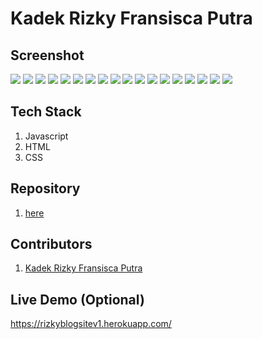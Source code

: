 # Kadek Rizky Fransisca Putra

## Screenshot
![](./ss/1loginAdmin.png)
![](./ss/2loginAdminGagal.png)
![](./ss/3adminpage.png)
![](./ss/4newArticle.png)
![](./ss/5viewArticleAdmin.png)
![](./ss/6editArticle.png)
![](./ss/7contactData.png)
![](./ss/8logout.png)
![](./ss/9sendEmail.png)
![](./ss/10suksesEmail.png)
![](./ss/11terimaEmail.png)
![](./ss/12indexViewer.png)
![](./ss/13indexViewer1.png)
![](./ss/14indexViewer2.png)
![](./ss/15thankyouPage.png)
![](./ss/16bacaArticle.png)
![](./ss/17bacaArticle1.png)
![](./ss/18bacaArticle2.png)

## Tech Stack
1. Javascript
2. HTML
3. CSS

## Repository
1. [here](https://github.com/rizkyfransisca/personal-blog)

## Contributors

1. [Kadek Rizky Fransisca Putra](https://github.com/rizkyfransisca)

## Live Demo  (Optional)
https://rizkyblogsitev1.herokuapp.com/
